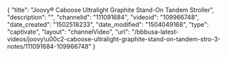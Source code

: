 {
    "title": "Joovy&reg; Caboose Ultralight Graphite Stand-On Tandem Stroller",
    "description": "",
    "channelid": "111091684",
    "videoid": "109966748",
    "date_created": "1502518233",
    "date_modified": "1504049168",
    "type": "captivate",
    "layout": "channelVideo",
    "url": "\/bbbusa-latest-videos\/joovy\u00c2-caboose-ultralight-graphite-stand-on-tandem-stro-3-notes\/111091684-109966748"
}